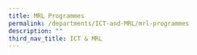 ```yaml
---
title: MRL Programmes
permalink: /departments/ICT-and-MRL/mrl-programmes
description: ""
third_nav_title: ICT & MRL
---
```

